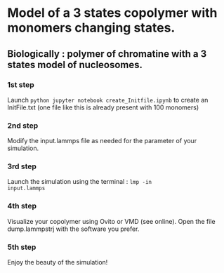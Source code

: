 # Model of a 3 states copolymer with monomers changing states.
## Biologically : polymer of chromatine with a 3 states model of nucleosomes.

### 1st step
Launch  <code>python jupyter notebook create_Initfile.ipynb</code> to create an InitFile.txt (one file like this is already present with 100 monomers)

### 2nd step
Modify the input.lammps file as needed for the parameter of your simulation.

### 3rd step
Launch the simulation using the terminal : <code>lmp -in input.lammps</code>

### 4th step
Visualize your copolymer using Ovito or VMD (see online). Open the file dump.lammpstrj with the software you prefer.

### 5th step
Enjoy the beauty of the simulation!